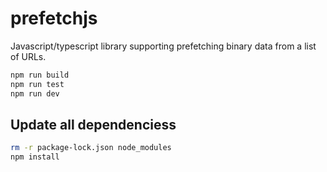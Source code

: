 # prefetchjs
Javascript/typescript library supporting prefetching binary data from a list of URLs.

```bash
npm run build
npm run test
npm run dev
```

## Update all dependenciess

```bash
rm -r package-lock.json node_modules
npm install
```
